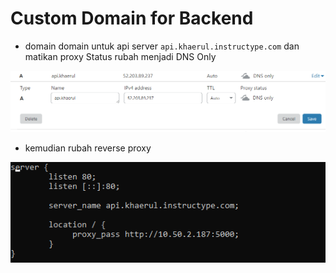 # Custom Domain for Backend

* domain domain untuk api server ``api.khaerul.instructype.com`` dan matikan proxy Status rubah menjadi DNS Only

![19](../assets/19.PNG)

* kemudian rubah reverse proxy 

![19](../assets/20.PNG)
